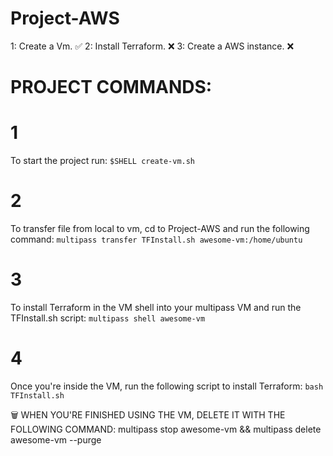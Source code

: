 # Project-AWS
1: Create a Vm. ✅
2: Install Terraform. ❌
3: Create a AWS instance. ❌ 


# PROJECT COMMANDS:

# 1
To start the project run:
`$SHELL create-vm.sh`


# 2
To transfer file from local to vm, cd to Project-AWS and run the following command:
`multipass transfer TFInstall.sh awesome-vm:/home/ubuntu`


# 3
To install Terraform in the VM shell into your multipass VM and run the TFInstall.sh script: 
`multipass shell awesome-vm`


# 4
Once you're inside the VM, run the following script to install Terraform:
`bash TFInstall.sh`


🗑️ WHEN YOU'RE FINISHED USING THE VM, DELETE IT  WITH THE FOLLOWING COMMAND:
multipass stop awesome-vm && multipass delete awesome-vm --purge 

